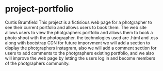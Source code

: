 # project-portfolio
Curtis Brumfield 
This project is a fictisious web page for a photgrapher to see their current portfolio and allows users to book them. 
The web site allows users to view the photgraphers portfolio and allows them to book a photo shoot with the photographer.
the technologies used are .html and .css along with bootstrap CDN 
for future imporvment we will add a section to display the photgraphers instagram, also we will add a comment section for users to add comments to the photgraphers existing portfolio, and we also will improve the web page by letting the users log in and become members of the photgraphers community.
